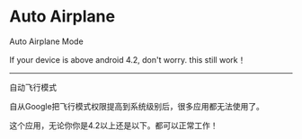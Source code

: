 Auto Airplane
============

Auto Airplane Mode

If your device is above android 4.2, don't worry. this still work！

----------

自动飞行模式

自从Google把飞行模式权限提高到系统级别后，很多应用都无法使用了。

这个应用，无论你你是4.2以上还是以下。都可以正常工作！
